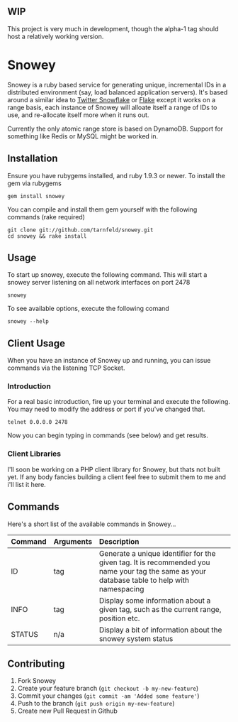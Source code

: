 ## WIP

This project is very much in development, though the alpha-1 tag should host a relatively working version.

# Snowey

Snowey is a ruby based service for generating unique, incremental IDs in a distributed environment (say, load balanced application servers). It's based around a similar idea to [Twitter Snowflake](http://github.com/twitter/snowflake) or [Flake](http://github.com/boundary/flake) except it works on a range basis, each instance of Snowey will alloate itself a range of IDs to use, and re-allocate itself more when it runs out.

Currently the only atomic range store is based on DynamoDB. Support for something like Redis or MySQL might be worked in.

## Installation

Ensure you have rubygems installed, and ruby 1.9.3 or newer. To install the gem via rubygems

    gem install snowey

You can compile and install them gem yourself with the following commands (rake required)

    git clone git://github.com/tarnfeld/snowey.git
    cd snowey && rake install

## Usage

To start up snowey, execute the following command. This will start a snowey server listening on all network interfaces on port 2478

    snowey

To see available options, execute the following comand

    snowey --help

## Client Usage

When you have an instance of Snowey up and running, you can issue commands via the listening TCP Socket.

### Introduction

For a real basic introduction, fire up your terminal and execute the following. You may need to modify the address or port if you've changed that.

    telnet 0.0.0.0 2478

Now you can begin typing in commands (see below) and get results.

### Client Libraries

I'll soon be working on a PHP client library for Snowey, but thats not built yet. If any body fancies building a client feel free to submit them to me and i'll list it here.

## Commands

Here's a short list of the available commands in Snowey...

|Command|Arguments|Description|
|:------|:--------|:----------|
|ID|tag|Generate a unique identifier for the given tag. It is recommended you name your tag the same as your database table to help with namespacing|
|INFO|tag|Display some information about a given tag, such as the current range, position etc.|
|STATUS|n/a|Display a bit of information about the snowey system status|

## Contributing

1. Fork Snowey
2. Create your feature branch (`git checkout -b my-new-feature`)
3. Commit your changes (`git commit -am 'Added some feature'`)
4. Push to the branch (`git push origin my-new-feature`)
5. Create new Pull Request in Github
